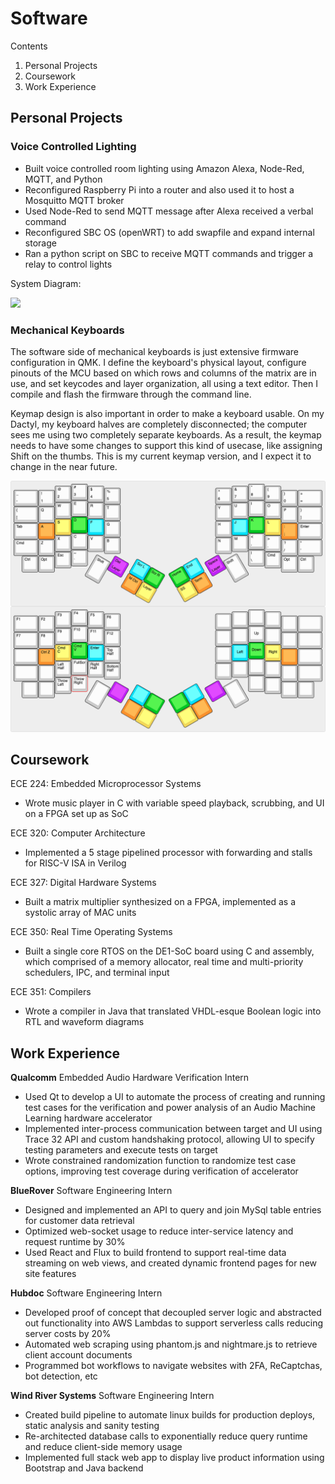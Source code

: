 # Software

Contents
1. Personal Projects
2. Coursework
3. Work Experience

## Personal Projects

### Voice Controlled Lighting

- Built voice controlled room lighting using Amazon Alexa, Node-Red, MQTT, and Python
- Reconfigured Raspberry Pi into a router and also used it to host a Mosquitto MQTT broker
- Used Node-Red to send MQTT message after Alexa received a verbal command
- Reconfigured SBC OS (openWRT) to add swapfile and expand internal storage
- Ran a python script on SBC to receive MQTT commands and trigger a relay to control lights

System Diagram:

![](img/SystemDiagram.png)

### Mechanical Keyboards

The software side of mechanical keyboards is just extensive firmware configuration in QMK. I define the keyboard's physical layout, configure pinouts of the MCU based on which rows and columns of the matrix are in use, and set keycodes and layer organization, all using a text editor. Then I compile and flash the firmware through the command line.

Keymap design is also important in order to make a keyboard usable. On my Dactyl, my keyboard halves are completely disconnected; the computer sees me using two completely separate keyboards. As a result, the keymap needs to have some changes to support this kind of usecase, like assigning Shift on the thumbs. This is my current keymap version, and I expect it to change in the near future.

![](img/ErgodoxV3.png)

## Coursework

ECE 224:  Embedded Microprocessor Systems
- Wrote music player in C with variable speed playback, scrubbing, and UI on a FPGA set up as SoC

ECE 320: Computer Architecture
- Implemented a 5 stage pipelined processor with forwarding and stalls for RISC-V ISA in Verilog

ECE 327: Digital Hardware Systems
- Built a matrix multiplier synthesized on a FPGA, implemented as a systolic array of MAC units

ECE 350: Real Time Operating Systems
- Built a single core RTOS on the DE1-SoC board using C and assembly, which comprised of a memory allocator, real time and multi-priority schedulers, IPC, and terminal input

ECE 351: Compilers
- Wrote a compiler in Java that translated VHDL-esque Boolean logic into RTL and waveform diagrams

## Work Experience

**Qualcomm** Embedded Audio Hardware Verification Intern
- Used Qt to develop a UI to automate the process of creating and running test cases for the verification and power analysis of an Audio Machine Learning hardware accelerator
- Implemented inter-process communication between target and UI using Trace 32 API and custom handshaking protocol, allowing UI to specify testing parameters and execute tests on target
- Wrote constrained randomization function to randomize test case options, improving test coverage during verification of accelerator

**BlueRover** Software Engineering Intern
- Designed and implemented an API to query and join MySql table entries for customer data retrieval
- Optimized web-socket usage to reduce inter-service latency and request runtime by 30% 
- Used React and Flux to build frontend to support real-time data streaming on web views, and created dynamic frontend pages for new site features

**Hubdoc** Software Engineering Intern
- Developed proof of concept that decoupled server logic and abstracted out functionality into AWS Lambdas to support serverless calls reducing server costs by 20%
- Automated web scraping using phantom.js and nightmare.js to retrieve client account documents
- Programmed bot workflows to navigate websites with 2FA, ReCaptchas, bot detection, etc

**Wind River Systems** Software Engineering Intern
- Created build pipeline to automate linux builds for production deploys, static analysis and sanity testing
- Re-architected database calls to exponentially reduce query runtime and reduce client-side memory usage
- Implemented full stack web app to display live product information using Bootstrap and Java backend

